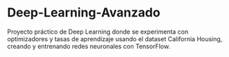 # Deep-Learning-Avanzado
Proyecto práctico de Deep Learning donde se experimenta con optimizadores y tasas de aprendizaje usando el dataset California Housing, creando y entrenando redes neuronales con TensorFlow.
